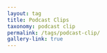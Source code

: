 ```yaml
---
layout: tag
title: Podcast Clips
taxonomy: podcast clip
permalink: /tags/podcast-clip/
gallery-link: true
---
```

